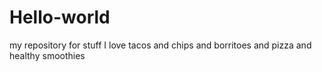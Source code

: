 # Hello-world
my repository for stuff
I love tacos and chips and borritoes and pizza and healthy smoothies
